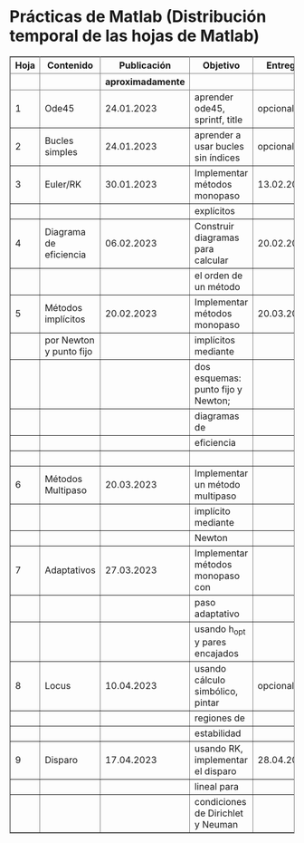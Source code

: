 # Prácticas de Matlab (Distribución temporal de las hojas de Matlab)
<table border="2" cellspacing="0" cellpadding="6" frame="border" rules="all">
<colgroup>
<col  class="org-right" />
</colgroup>
<colgroup>
<col  class="org-left" />
</colgroup>
<colgroup>
<col  class="org-left" />
</colgroup>
<colgroup>
<col  class="org-left" />
</colgroup>
<colgroup>
<col  class="org-left" />
</colgroup>
<thead>
<tr>
<th scope="col" class="org-right">Hoja</th>
<th scope="col" class="org-left">Contenido</th>
<th scope="col" class="org-left">Publicación</th>
<th scope="col" class="org-left">Objetivo</th>
<th scope="col" class="org-left">Entrega</th>
</tr>
<tr>
<th scope="col" class="org-right">&#xa0;</th>
<th scope="col" class="org-left">&#xa0;</th>
<th scope="col" class="org-left">aproximadamente</th>
<th scope="col" class="org-left">&#xa0;</th>
<th scope="col" class="org-left">&#xa0;</th>
</tr>
</thead>
<tbody>
<tr>
<td class="org-right">1</td>
<td class="org-left">Ode45</td>
<td class="org-left"><span class="timestamp-wrapper"><span class="timestamp"> 24.01.2023 </span></span></td>
<td class="org-left">aprender ode45, sprintf, title</td>
<td class="org-left">opcional</td>
</tr>
</tbody>
<tbody>
<tr>
<td class="org-right">2</td>
<td class="org-left">Bucles simples</td>
<td class="org-left"><span class="timestamp-wrapper"><span class="timestamp"> 24.01.2023 </span></span></td>
<td class="org-left">aprender a usar bucles sin índices</td>
<td class="org-left">opcional</td>
</tr>
</tbody>
<tbody>
<tr>
<td class="org-right">3</td>
<td class="org-left">Euler/RK</td>
<td class="org-left"><span class="timestamp-wrapper"><span class="timestamp"> 30.01.2023 </span></span></td>
<td class="org-left">Implementar métodos monopaso</td>
<td class="org-left"><span class="timestamp-wrapper"><span class="timestamp"> 13.02.2023 </span></span></td>
</tr>
<tr>
<td class="org-right">&#xa0;</td>
<td class="org-left">&#xa0;</td>
<td class="org-left">&#xa0;</td>
<td class="org-left">explícitos</td>
<td class="org-left">&#xa0;</td>
</tr>
</tbody>
<tbody>
<tr>
<td class="org-right">4</td>
<td class="org-left">Diagrama de eficiencia</td>
<td class="org-left"><span class="timestamp-wrapper"><span class="timestamp"> 06.02.2023 </span></span></td>
<td class="org-left">Construir diagramas para calcular</td>
<td class="org-left"><span class="timestamp-wrapper"><span class="timestamp"> 20.02.2023 </span></span></td>
</tr>
<tr>
<td class="org-right">&#xa0;</td>
<td class="org-left">&#xa0;</td>
<td class="org-left">&#xa0;</td>
<td class="org-left">el orden de un método</td>
<td class="org-left">&#xa0;</td>
</tr>
</tbody>
<tbody>
<tr>
<td class="org-right">5</td>
<td class="org-left">Métodos implícitos</td>
<td class="org-left"><span class="timestamp-wrapper"><span class="timestamp"> 20.02.2023 </span></span></td>
<td class="org-left">Implementar métodos monopaso</td>
<td class="org-left"><span class="timestamp-wrapper"><span class="timestamp"> 20.03.2023 </span></span></td>
</tr>
<tr>
<td class="org-right">&#xa0;</td>
<td class="org-left">por Newton y punto fijo</td>
<td class="org-left">&#xa0;</td>
<td class="org-left">implícitos mediante</td>
<td class="org-left">&#xa0;</td>
</tr>
<tr>
<td class="org-right">&#xa0;</td>
<td class="org-left">&#xa0;</td>
<td class="org-left">&#xa0;</td>
<td class="org-left">dos esquemas: punto fijo y Newton;</td>
<td class="org-left">&#xa0;</td>
</tr>
<tr>
<td class="org-right">&#xa0;</td>
<td class="org-left">&#xa0;</td>
<td class="org-left">&#xa0;</td>
<td class="org-left">diagramas de</td>
<td class="org-left">&#xa0;</td>
</tr>
<tr>
<td class="org-right">&#xa0;</td>
<td class="org-left">&#xa0;</td>
<td class="org-left">&#xa0;</td>
<td class="org-left">eficiencia</td>
<td class="org-left">&#xa0;</td>
</tr>
<tr>
<td class="org-right">&#xa0;</td>
<td class="org-left">&#xa0;</td>
<td class="org-left">&#xa0;</td>
<td class="org-left">&#xa0;</td>
<td class="org-left">&#xa0;</td>
</tr>
</tbody>
<tbody>
<tr>
<td class="org-right">6</td>
<td class="org-left">Métodos Multipaso</td>
<td class="org-left"><span class="timestamp-wrapper"><span class="timestamp"> 20.03.2023 </span></span></td>
<td class="org-left">Implementar un método multipaso</td>
<td class="org-left">&#xa0;</td>
</tr>
<tr>
<td class="org-right">&#xa0;</td>
<td class="org-left">&#xa0;</td>
<td class="org-left">&#xa0;</td>
<td class="org-left">implícito mediante</td>
<td class="org-left">&#xa0;</td>
</tr>
<tr>
<td class="org-right">&#xa0;</td>
<td class="org-left">&#xa0;</td>
<td class="org-left">&#xa0;</td>
<td class="org-left">Newton</td>
<td class="org-left">&#xa0;</td>
</tr>
</tbody>
<tbody>
<tr>
<td class="org-right">7</td>
<td class="org-left">Adaptativos</td>
<td class="org-left"><span class="timestamp-wrapper"><span class="timestamp"> 27.03.2023 </span></span></td>
<td class="org-left">Implementar métodos monopaso con</td>
<td class="org-left">&#xa0;</td>
</tr>
<tr>
<td class="org-right">&#xa0;</td>
<td class="org-left">&#xa0;</td>
<td class="org-left">&#xa0;</td>
<td class="org-left">paso adaptativo</td>
<td class="org-left">&#xa0;</td>
</tr>
<tr>
<td class="org-right">&#xa0;</td>
<td class="org-left">&#xa0;</td>
<td class="org-left">&#xa0;</td>
<td class="org-left">usando h<sub>opt</sub> y pares encajados</td>
<td class="org-left">&#xa0;</td>
</tr>
</tbody>
<tbody>
<tr>
<td class="org-right">8</td>
<td class="org-left">Locus</td>
<td class="org-left"><span class="timestamp-wrapper"><span class="timestamp"> 10.04.2023 </span></span></td>
<td class="org-left">usando cálculo simbólico, pintar</td>
<td class="org-left">opcional</td>
</tr>
<tr>
<td class="org-right">&#xa0;</td>
<td class="org-left">&#xa0;</td>
<td class="org-left">&#xa0;</td>
<td class="org-left">regiones de</td>
<td class="org-left">&#xa0;</td>
</tr>
<tr>
<td class="org-right">&#xa0;</td>
<td class="org-left">&#xa0;</td>
<td class="org-left">&#xa0;</td>
<td class="org-left">estabilidad</td>
<td class="org-left">&#xa0;</td>
</tr>
</tbody>
<tbody>
<tr>
<td class="org-right">9</td>
<td class="org-left">Disparo</td>
<td class="org-left"><span class="timestamp-wrapper"><span class="timestamp"> 17.04.2023 </span></span></td>
<td class="org-left">usando RK, implementar el disparo</td>
<td class="org-left"><span class="timestamp-wrapper"><span class="timestamp"> 28.04.2023 </span></span></td>
</tr>
<tr>
<td class="org-right">&#xa0;</td>
<td class="org-left">&#xa0;</td>
<td class="org-left">&#xa0;</td>
<td class="org-left">lineal para</td>
<td class="org-left">&#xa0;</td>
</tr>
<tr>
<td class="org-right">&#xa0;</td>
<td class="org-left">&#xa0;</td>
<td class="org-left">&#xa0;</td>
<td class="org-left">condiciones de Dirichlet y Neuman</td>
<td class="org-left">&#xa0;</td>
</tr>
</tbody>
</table>
